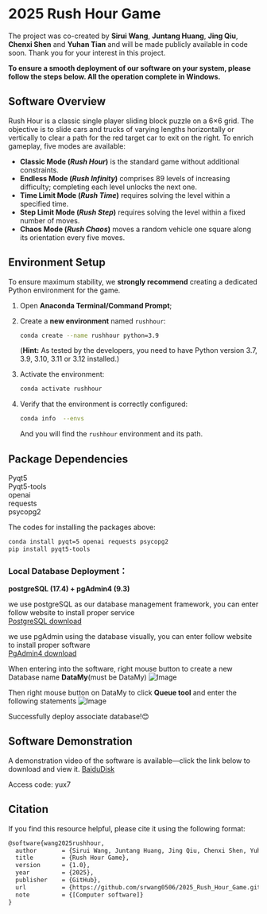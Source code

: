 # **2025 Rush Hour Game**

The project was co-created by **Sirui Wang**, **Juntang Huang**, **Jing Qiu**, **Chenxi Shen** and **Yuhan Tian** and will be made publicly available in code soon. Thank you for your interest in this project.

**To ensure a smooth deployment of our software on your system, please follow the steps below. All the operation complete in Windows.**

## Software Overview

Rush Hour is a classic single player sliding block puzzle on a 6×6 grid. The objective is to slide cars and trucks of varying lengths horizontally or vertically to clear a path for the red target car to exit on the right. To enrich gameplay, five modes are available:

- **Classic Mode (*Rush Hour*)** is the standard game without additional constraints.
- **Endless Mode (*Rush Infinity*)** comprises 89 levels of increasing difficulty; completing each level unlocks the next one.
- **Time Limit Mode (*Rush Time*)** requires solving the level within a specified time.
- **Step Limit Mode (*Rush Step*)** requires solving the level within a fixed number of moves.
- **Chaos Mode (*Rush Chaos*)** moves a random vehicle one square along its orientation every five moves.

## **Environment Setup**

To ensure maximum stability, we **strongly recommend** creating a dedicated Python environment for the game.

1. Open **Anaconda Terminal/Command Prompt**;

2. Create a **new environment** named `rushhour`:

   ```bash
   conda create --name rushhour python=3.9
   ```

   (**Hint:** As tested by the developers, you need to have Python version 3.7, 3.9, 3.10, 3.11 or 3.12 installed.)

3. Activate the environment:

   ```bash
   conda activate rushhour
   ```

4. Verify that the environment is correctly configured:

   ```bash
   conda info  --envs
   ```

   And you will find the `rushhour` environment and its path.

## Package Dependencies

Pyqt5<br>
Pyqt5-tools<br>
openai<br>
requests<br>
psycopg2

The codes for installing the packages above:

```bash
conda install pyqt=5 openai requests psycopg2
pip install pyqt5-tools
```

### Local Database Deployment：

**postgreSQL (17.4) + pgAdmin4 (9.3)**

we use postgreSQL as our database management framework, you can enter follow website to install proper service<br>
[PostgreSQL download](https://www.postgresql.org/download/)

we use pgAdmin using the database visually, you can enter follow website to install proper software<br>
[PgAdmin4 download](https://www.pgadmin.org/download/pgadmin-4-windows/)

When entering into the software, right mouse button to create a new Database name **DataMy**(must be DataMy)
![Image](https://github.com/user-attachments/assets/ce0ebcf8-0c8b-4bb7-a8ac-14a5ced23432)

Then right mouse button on DataMy to click **Queue tool** and enter the following statements
![Image](https://github.com/user-attachments/assets/d0fe1b27-6721-4665-a1df-0fde1522a4f0)

Successfully deploy associate database!😊

## Software Demonstration

A demonstration video of the software is available—click the link below to download and view it.
[BaiduDisk](https://pan.baidu.com/s/1eLesSs-Q1exFacewd2RsXg)

Access code: yux7

## Citation

If you find this resource helpful, please cite it using the following format:

```latex
@software{wang2025rushhour,
  author       = {Sirui Wang, Juntang Huang, Jing Qiu, Chenxi Shen, Yuhan Tian},
  title        = {Rush Hour Game},
  version      = {1.0},
  year         = {2025},
  publisher    = {GitHub},
  url          = {https://github.com/srwang0506/2025_Rush_Hour_Game.git},
  note         = {[Computer software]}
}
```



